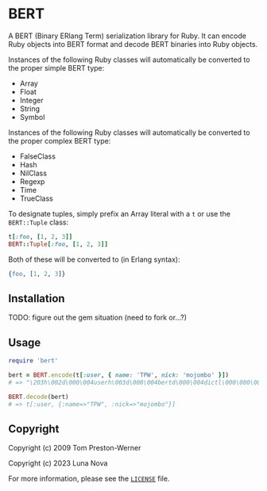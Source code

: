 # BERT

A BERT (Binary ERlang Term) serialization library for Ruby. It can encode Ruby objects into BERT format and decode BERT binaries into Ruby objects.

Instances of the following Ruby classes will automatically be converted to the proper simple BERT type:

- Array
- Float
- Integer
- String
- Symbol

Instances of the following Ruby classes will automatically be converted to the proper complex BERT type:

- FalseClass
- Hash
- NilClass
- Regexp
- Time
- TrueClass

To designate tuples, simply prefix an Array literal with a `t` or use the `BERT::Tuple` class:

```ruby
t[:foo, [1, 2, 3]]
BERT::Tuple[:foo, [1, 2, 3]]
```

Both of these will be converted to (in Erlang syntax):

```erlang
{foo, [1, 2, 3]}
```

## Installation

TODO: figure out the gem situation (need to fork or...?)

## Usage

```ruby
require 'bert'

bert = BERT.encode(t[:user, { name: 'TPW', nick: 'mojombo' }])
# => "\203h\002d\000\004userh\003d\000\004bertd\000\004dictl\000\000\000\002h\002d\000\004namem\000\000\000\003TPWh\002d\000\004nickm\000\000\000\amojomboj"

BERT.decode(bert)
# => t[:user, {:name=>"TPW", :nick=>"mojombo"}]
```

## Copyright

Copyright (c) 2009 Tom Preston-Werner

Copyright (c) 2023 Luna Nova

For more information, please see the [`LICENSE`](LICENSE) file.
